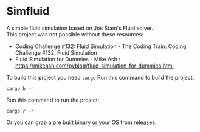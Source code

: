# Simfluid

A simple fluid simulation based on Jos Stam's Fluid solver.  
This project was not possible without these resources:

- Coding Challenge #132: Fluid Simulation - The Coding Train: Coding Challenge #132: Fluid Simulation
- Fluid Simulation for Dummies - Mike Ash : https://mikeash.com/pyblog/fluid-simulation-for-dummies.html

To build this project you need `cargo`
Run this command to build the project:

```console
cargo b -r
```

Run this command to run the project:

```console
cargo r -r
```

Or you can grab a pre built binary or your OS from releases.
